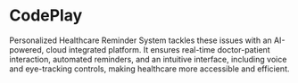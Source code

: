 # CodePlay
Personalized Healthcare Reminder System tackles these issues with an AI-powered, cloud integrated platform. It ensures real-time doctor-patient interaction, automated reminders, and an  intuitive interface, including voice and eye-tracking controls, making healthcare more accessible  and efficient. 
